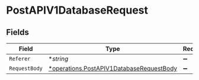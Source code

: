# PostAPIV1DatabaseRequest


## Fields

| Field                                                                                                      | Type                                                                                                       | Required                                                                                                   | Description                                                                                                |
| ---------------------------------------------------------------------------------------------------------- | ---------------------------------------------------------------------------------------------------------- | ---------------------------------------------------------------------------------------------------------- | ---------------------------------------------------------------------------------------------------------- |
| `Referer`                                                                                                  | **string*                                                                                                  | :heavy_minus_sign:                                                                                         | N/A                                                                                                        |
| `RequestBody`                                                                                              | [*operations.PostAPIV1DatabaseRequestBody](../../../pkg/models/operations/postapiv1databaserequestbody.md) | :heavy_minus_sign:                                                                                         | N/A                                                                                                        |